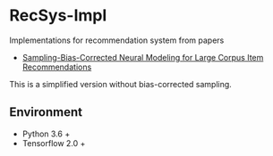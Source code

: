 # RecSys-Impl
Implementations for recommendation system from papers

* [Sampling-Bias-Corrected Neural Modeling for Large Corpus
Item Recommendations](https://dl.acm.org/doi/pdf/10.1145/3298689.3346996)

This is a simplified version without bias-corrected sampling.

## Environment
* Python 3.6 +
* Tensorflow 2.0 +
